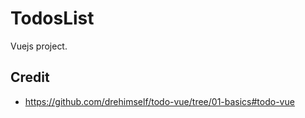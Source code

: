# TodosList
Vuejs project.


## Credit
* https://github.com/drehimself/todo-vue/tree/01-basics#todo-vue

